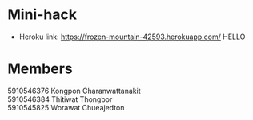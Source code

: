 # Mini-hack
* Heroku link: https://frozen-mountain-42593.herokuapp.com/
HELLO 


# Members
5910546376 Kongpon Charanwattanakit<br>
5910546384 Thitiwat Thongbor<br>
5910545825 Worawat Chueajedton
